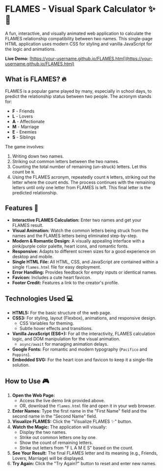 # FLAMES - Visual Spark Calculator ✨💖

A fun, interactive, and visually animated web application to calculate the FLAMES relationship compatibility between two names. This single-page HTML application uses modern CSS for styling and vanilla JavaScript for the logic and animations.

**Live Demo:** [https://your-username.github.io/FLAMES.html](https://your-username.github.io/FLAMES.html)

## What is FLAMES? 🔥

FLAMES is a popular game played by many, especially in school days, to predict the relationship status between two people. The acronym stands for:

*   **F** - Friends
*   **L** - Lovers
*   **A** - Affectionate
*   **M** - Marriage
*   **E** - Enemies
*   **S** - Siblings

The game involves:
1.  Writing down two names.
2.  Striking out common letters between the two names.
3.  Counting the total number of remaining (un-struck) letters. Let this count be `N`.
4.  Using the FLAMES acronym, repeatedly count `N` letters, striking out the letter where the count ends. The process continues with the remaining letters until only one letter from FLAMES is left. This final letter is the predicted relationship.

## Features 🚀

*   **Interactive FLAMES Calculation:** Enter two names and get your FLAMES result.
*   **Visual Animation:** Watch the common letters being struck from the names and the FLAMES letters being eliminated step-by-step.
*   **Modern & Romantic Design:** A visually appealing interface with a pink/purple color palette, heart icons, and romantic fonts.
*   **Responsive:** Adapts to different screen sizes for a good experience on desktop and mobile.
*   **Single HTML File:** All HTML, CSS, and JavaScript are contained within a single `flames.html` file for easy deployment.
*   **Error Handling:** Provides feedback for empty inputs or identical names.
*   **Favicon:** Includes a cute heart favicon.
*   **Footer Credit:** Features a link to the creator's profile.

## Technologies Used 💻

*   **HTML5:** For the basic structure of the web page.
*   **CSS3:** For styling, layout (Flexbox), animations, and responsive design.
    *   CSS Variables for theming.
    *   Subtle hover effects and transitions.
*   **Vanilla JavaScript (ES6+):** For all the interactivity, FLAMES calculation logic, and DOM manipulation for the visual animation.
    *   `async/await` for managing animation delays.
*   **Google Fonts:** For romantic and modern typography (`Pacifico` and `Poppins`).
*   **Embedded SVG:** For the heart icon and favicon to keep it a single-file solution.

## How to Use 🎮

1.  **Open the Web Page:**
    *   Access the live demo link provided above.
    *   OR, download the `flames.html` file and open it in your web browser.
2.  **Enter Names:** Type the first name in the "First Name" field and the second name in the "Second Name" field.
3.  **Visualize FLAMES:** Click the "Visualize FLAMES ✨" button.
4.  **Watch the Magic:** The application will visually:
    *   Display the two names.
    *   Strike out common letters one by one.
    *   Show the count of remaining letters.
    *   Strike out letters from "F L A M E S" based on the count.
5.  **See Your Result:** The final FLAMES letter and its meaning (e.g., Friends, Lovers, Marriage) will be displayed.
6.  **Try Again:** Click the "Try Again?" button to reset and enter new names.
